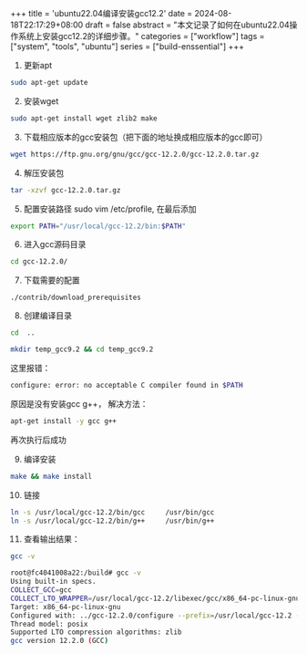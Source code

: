 +++
title = 'ubuntu22.04编译安装gcc12.2'
date = 2024-08-18T22:17:29+08:00
draft = false
abstract = "本文记录了如何在ubuntu22.04操作系统上安装gcc12.2的详细步骤。"
categories = ["workflow"]
tags = ["system", "tools", "ubuntu"]
series = ["build-enssential"]
+++


1. 更新apt

```bash
sudo apt-get update
```

2. 安装wget

```bash
sudo apt-get install wget zlib2 make
```

3. 下载相应版本的gcc安装包（把下面的地址换成相应版本的gcc即可）

```bash
wget https://ftp.gnu.org/gnu/gcc/gcc-12.2.0/gcc-12.2.0.tar.gz
```

4. 解压安装包

```bash 
tar -xzvf gcc-12.2.0.tar.gz
```

5. 配置安装路径 sudo vim /etc/profile, 在最后添加

```bash
export PATH="/usr/local/gcc-12.2/bin:$PATH"
```

6. 进入gcc源码目录

```bash
cd gcc-12.2.0/
```

7. 下载需要的配置

```
./contrib/download_prerequisites
```

8. 创建编译目录

```bash
cd  ..

mkdir temp_gcc9.2 && cd temp_gcc9.2
```

这里报错：

```bash
configure: error: no acceptable C compiler found in $PATH
```

原因是没有安装gcc g++， 解决方法：

```bash
apt-get install -y gcc g++
```

再次执行后成功

9. 编译安装

```bash
make && make install 
```

10. 链接

```bash
ln -s /usr/local/gcc-12.2/bin/gcc     /usr/bin/gcc
ln -s /usr/local/gcc-12.2/bin/g++     /usr/bin/g++
```

11. 查看输出结果：

```bash
gcc -v
```

```bash
root@fc4041008a22:/build# gcc -v
Using built-in specs.
COLLECT_GCC=gcc
COLLECT_LTO_WRAPPER=/usr/local/gcc-12.2/libexec/gcc/x86_64-pc-linux-gnu/12.2.0/lto-wrapper
Target: x86_64-pc-linux-gnu
Configured with: ../gcc-12.2.0/configure --prefix=/usr/local/gcc-12.2 --enable-threads=posix --disable-checking --disable-multilib
Thread model: posix
Supported LTO compression algorithms: zlib
gcc version 12.2.0 (GCC)
```

